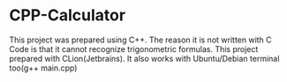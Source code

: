 # CPP-Calculator
This project was prepared using C++. The reason it is not written with C Code is that it cannot recognize trigonometric formulas.
This project prepared with CLion(Jetbrains).
It also works with Ubuntu/Debian terminal too(g++ main.cpp)
